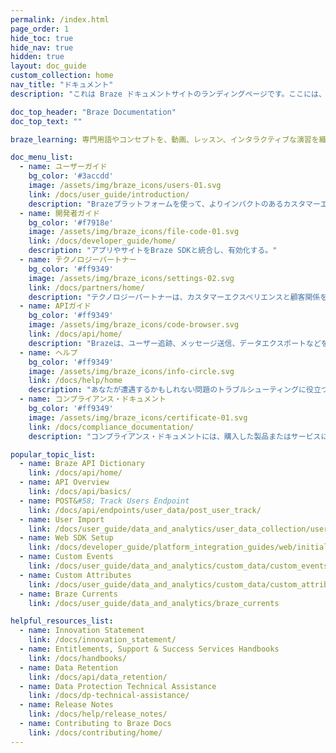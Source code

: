 ```yaml
---
permalink: /index.html
page_order: 1
hide_toc: true
hide_nav: true
hidden: true
layout: doc_guide
custom_collection: home
nav_title: "ドキュメント"
description: "これは Braze ドキュメントサイトのランディングページです。ここには、ユーザーガイド、開発者ガイド、API ガイド、テクノロジーパートナーのドキュメント、ヘルプ記事へのリンクがあります。役立つリンクや人気の記事へのクイックリンクも見つけることができます。"

doc_top_header: "Braze Documentation"
doc_top_text: ""

braze_learning: 専門用語やコンセプトを、動画、レッスン、インタラクティブな演習を織り交ぜて解説する。

doc_menu_list:
  - name: ユーザーガイド
    bg_color: '#3accdd'
    image: /assets/img/braze_icons/users-01.svg
    link: /docs/user_guide/introduction/
    description: "Brazeプラットフォームを使って、よりインパクトのあるカスタマーエクスペリエンスを育む方法を学習する。"
  - name: 開発者ガイド
    bg_color: '#f7918e'
    image: /assets/img/braze_icons/file-code-01.svg
    link: /docs/developer_guide/home/
    description: "アプリやサイトをBraze SDKと統合し、有効化する。"
  - name: テクノロジーパートナー
    bg_color: '#ff9349'
    image: /assets/img/braze_icons/settings-02.svg
    link: /docs/partners/home/
    description: "テクノロジーパートナーは、カスタマーエクスペリエンスと顧客関係をカスタマイズするお手伝いをいたします。"
  - name: APIガイド
    bg_color: '#ff9349'
    image: /assets/img/braze_icons/code-browser.svg
    link: /docs/api/home/
    description: "Brazeは、ユーザー追跡、メッセージ送信、データエクスポートなどを可能にする高性能REST APIを提供。"
  - name: ヘルプ
    bg_color: '#ff9349'
    image: /assets/img/braze_icons/info-circle.svg
    link: /docs/help/home
    description: "あなたが遭遇するかもしれない問題のトラブルシューティングに役立つ記事を見つけ、ユーザーとのコミュニケーションのベストプラクティスについての詳細を学ぶ。"
  - name: コンプライアンス・ドキュメント
    bg_color: '#ff9349'
    image: /assets/img/braze_icons/certificate-01.svg
    link: /docs/compliance_documentation/
    description: "コンプライアンス・ドキュメントには、購入した製品またはサービスに適用される特定の条件が概説されている。"

popular_topic_list:
  - name: Braze API Dictionary
    link: /docs/api/home/
  - name: API Overview
    link: /docs/api/basics/
  - name: POST&#58; Track Users Endpoint
    link: /docs/api/endpoints/user_data/post_user_track/
  - name: User Import
    link: /docs/user_guide/data_and_analytics/user_data_collection/user_import/
  - name: Web SDK Setup
    link: /docs/developer_guide/platform_integration_guides/web/initial_sdk_setup/
  - name: Custom Events
    link: /docs/user_guide/data_and_analytics/custom_data/custom_events/
  - name: Custom Attributes
    link: /docs/user_guide/data_and_analytics/custom_data/custom_attributes/
  - name: Braze Currents
    link: /docs/user_guide/data_and_analytics/braze_currents

helpful_resources_list:
  - name: Innovation Statement
    link: /docs/innovation_statement/
  - name: Entitlements, Support & Success Services Handbooks
    link: /docs/handbooks/
  - name: Data Retention
    link: /docs/api/data_retention/
  - name: Data Protection Technical Assistance
    link: /docs/dp-technical-assistance/
  - name: Release Notes
    link: /docs/help/release_notes/
  - name: Contributing to Braze Docs
    link: /docs/contributing/home/
---
```

